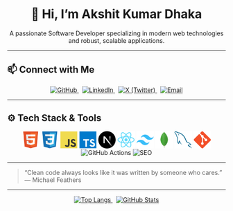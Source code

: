 <!--
  Replace the URLs below with your own if you change usernames or icon sources.
-->

<h1 align="center">👋 Hi, I’m Akshit Kumar Dhaka</h1>
<p align="center">
  A passionate Software Developer specializing in modern web technologies and robust, scalable applications.
</p>

---

## 📫 Connect with Me

<p align="center">
  <a href="https://github.com/AkshitKdhaka" target="_blank">
    <img alt="GitHub" src="https://img.shields.io/badge/GitHub-100000?logo=github&logoColor=white" />
  </a>
  &nbsp;
  <a href="https://www.linkedin.com/in/akshit-kumar-dhaka/" target="_blank">
    <img alt="LinkedIn" src="https://img.shields.io/badge/LinkedIn-0A66C2?logo=linkedin&logoColor=white" />
  </a>
  &nbsp;
  <a href="https://twitter.com/Dhaka_Akshit99" target="_blank">
    <img alt="X (Twitter)" src="https://img.shields.io/badge/X-1DA1F2?logo=twitter&logoColor=white" />
  </a>
  &nbsp;
  <a href="mailto:akshitkumardhaka99@gmail.com">
    <img alt="Email" src="https://img.shields.io/badge/Email-D14836?logo=gmail&logoColor=white" />
  </a>
</p>

---

## ⚙️ Tech Stack & Tools

<p align="center">
  <!-- Languages -->
  <img align="center" alt="HTML5"      title="HTML5"      src="https://raw.githubusercontent.com/devicons/devicon/master/icons/html5/html5-original.svg"      width="40" height="40"/>
  <img align="center" alt="CSS3"       title="CSS3"       src="https://raw.githubusercontent.com/devicons/devicon/master/icons/css3/css3-original.svg"        width="40" height="40"/>
  <img align="center" alt="JavaScript" title="JavaScript" src="https://raw.githubusercontent.com/devicons/devicon/master/icons/javascript/javascript-original.svg" width="40" height="40"/>
  <img align="center" alt="TypeScript" title="TypeScript" src="https://raw.githubusercontent.com/devicons/devicon/master/icons/typescript/typescript-original.svg" width="40" height="40"/>

  <!-- Frameworks & Libraries -->
  <img align="center" alt="Next.js"    title="Next.js"    src="https://raw.githubusercontent.com/devicons/devicon/master/icons/nextjs/nextjs-original.svg"         width="40" height="40"/>
  <img align="center" alt="React"      title="React"      src="https://raw.githubusercontent.com/devicons/devicon/master/icons/react/react-original.svg"           width="40" height="40"/>
  <img align="center" alt="Tailwind"   title="Tailwind CSS" src="https://raw.githubusercontent.com/devicons/devicon/master/icons/tailwindcss/tailwindcss-plain.svg" width="40" height="40"/>

  <!-- Databases -->
  <img align="center" alt="MongoDB"    title="MongoDB"    src="https://raw.githubusercontent.com/devicons/devicon/master/icons/mongodb/mongodb-original.svg"       width="40" height="40"/>
  <img align="center" alt="MySQL"      title="MySQL"      src="https://raw.githubusercontent.com/devicons/devicon/master/icons/mysql/mysql-original.svg"             width="40" height="40"/>

  <!-- Tools & CI/CD -->
  <img align="center" alt="Git"        title="Git"        src="https://raw.githubusercontent.com/devicons/devicon/master/icons/git/git-original.svg"                   width="40" height="40"/>
  <img align="center" alt="GitHub Actions" title="GitHub Actions" src="https://img.shields.io/badge/GitHub_Actions-2088FF?logo=github-actions&logoColor=white" width="98" height="40"/>
  <img align="center" alt="SEO"        title="SEO Best Practices" src="https://img.shields.io/badge/SEO-34A853?logo=google&logoColor=white"        width="98" height="40"/>
</p>

---

> “Clean code always looks like it was written by someone who cares.”  
> — Michael Feathers

---

<p align="center">
  <a href="https://github.com/AkshitKdhaka">
    <img alt="Top Langs" src="https://github-readme-stats.vercel.app/api/top-langs/?username=AkshitKdhaka&layout=compact&theme=radical" />
  </a>
  &nbsp;
  <a href="https://github.com/AkshitKdhaka">
    <img alt="GitHub Stats" src="https://github-readme-stats.vercel.app/api?username=AkshitKdhaka&show_icons=true&theme=radical" />
  </a>
</p>



<!---
AkshitKdhaka/AkshitKdhaka is a ✨ special ✨ repository because its `README.md` (this file) appears on your GitHub profile.
You can click the Preview link to take a look at your changes.
--->
